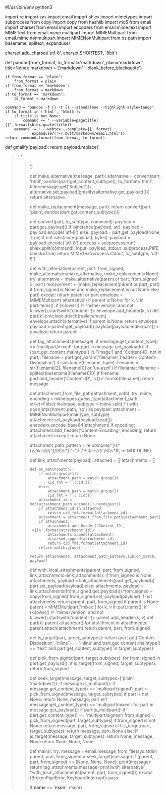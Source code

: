 #!/usr/bin/env python3

import re
import sys
import email
import shlex
import mimetypes
import subprocess
from copy import copy
from hashlib import md5
from email import charset
from email import encoders
from email.mime.text import MIMEText
from email.mime.multipart import MIMEMultipart
from email.mime.nonmultipart import MIMENonMultipart
from os.path import basename, splitext, expanduser


charset.add_charset('utf-8', charset.SHORTEST, '8bit')


def pandoc(from_format, to_format='markdown', plain='markdown', title=None):
    markdown = ('markdown'
                '-blank_before_blockquote')

    if from_format == 'plain':
        from_format = plain
    if from_format == 'markdown':
        from_format = markdown
    if to_format == 'markdown':
        to_format = markdown

    command = 'pandoc -f {} -t {} --standalone --highlight-style=tango'
    if to_format in ('html', 'html5'):
        if title is not None:
            command += ' --variable=pagetitle:{}'.format(shlex.quote(title))
        command += ' --webtex --template={}'.format(
                expanduser('~/.mutt/markdown/email.html'))
    return command.format(from_format, to_format)


def gmailfy(payload):
    return payload.replace('<blockquote>',
                           '<blockquote class="gmail_quote" style="'
                           'padding: 0 7px 0 7px;'
                           'border-left: 2px solid #cccccc;'
                           'font-style: italic;'
                           'margin: 0 0 7px 3px;'
                           '">')


def make_alternative(message, part):
    alternative = convert(part, 'html',
                          pandoc(part.get_content_subtype(),
                                 to_format='html',
                                 title=message.get('Subject')))
    alternative.set_payload(gmailfy(alternative.get_payload()))
    return alternative


def make_replacement(message, part):
    return convert(part, 'plain', pandoc(part.get_content_subtype()))


def convert(part, to_subtype, command):
    payload = part.get_payload()
    if isinstance(payload, str):
        payload = payload.encode('utf-8')
    else:
        payload = part.get_payload(None, True)
        if not isinstance(payload, bytes):
            payload = payload.encode('utf-8')
    process = subprocess.run(
        shlex.split(command),
        input=payload, stdout=subprocess.PIPE, check=True)
    return MIMEText(process.stdout, to_subtype, 'utf-8')


def with_alternative(parent, part, from_signed,
                     make_alternative=make_alternative,
                     make_replacement=None):
    try:
        alternative = make_alternative(parent or part, from_signed or part)
        replacement = (make_replacement(parent or part, part)
                       if from_signed is None and make_replacement is not None
                       else part)
    except:
        return parent or part
    envelope = MIMEMultipart('alternative')
    if parent is None:
        for k, v in part.items():
            if (k.lower() != 'mime-version'
                    and not k.lower().startswith('content-')):
                envelope.add_header(k, v)
                del part[k]
    envelope.attach(replacement)
    envelope.attach(alternative)
    if parent is None:
        return envelope
    payload = parent.get_payload()
    payload[payload.index(part)] = envelope
    return parent


def tag_attachments(message):
    if message.get_content_type() == 'multipart/mixed':
        for part in message.get_payload():
            if (part.get_content_maintype() in ['image']
                    and 'Content-ID' not in part):
                filename = part.get_param('filename',
                                          header='Content-Disposition')
                if isinstance(filename, tuple):
                    filename = str(filename[2], filename[0] or 'us-ascii')
                if filename:
                    filename = splitext(basename(filename))[0]
                    if filename:
                        part.add_header('Content-ID', '<{}>'.format(filename))
    return message


def attachment_from_file_path(attachment_path):
    try:
        mime, encoding = mimetypes.guess_type(attachment_path, strict=False)
        maintype, subtype = mime.split('/')
        with open(attachment_path, 'rb') as payload:
            attachment = MIMENonMultipart(maintype, subtype)
            attachment.set_payload(payload.read())
            encoders.encode_base64(attachment)
            if encoding:
                attachment.add_header('Content-Encoding', encoding)
            return attachment
    except:
        return None


attachment_path_pattern = re.compile(r'\]\s*\(\s*file://(/[^)]*\S)\s*\)|'
                                     r'\]\s*:\s*file://(/.*\S)\s*$',
                                     re.MULTILINE)


def link_attachments(payload):
    attached = []
    attachments = []

    def on_match(match):
        if match.group(1):
            attachment_path = match.group(1)
            cid_fmt = '](cid:{})'
        else:
            attachment_path = match.group(2)
            cid_fmt = ']: cid:{}'
        attachment_id = md5(attachment_path.encode()).hexdigest()
        if attachment_id in attached:
            return cid_fmt.format(attachment_id)
        attachment = attachment_from_file_path(attachment_path)
        if attachment:
            attachment.add_header('Content-ID', '<{}>'.format(attachment_id))
            attachments.append(attachment)
            attached.append(attachment_id)
            return cid_fmt.format(attachment_id)
        return match.group()

    return attachments, attachment_path_pattern.sub(on_match, payload)


def with_local_attachments(parent, part, from_signed,
                           link_attachments=link_attachments):
    if from_signed is None:
        attachments, payload = link_attachments(part.get_payload())
        part.set_payload(payload)
    else:
        attachments, payload = link_attachments(from_signed.get_payload())
        from_signed = copy(from_signed)
        from_signed.set_payload(payload)
    if not attachments:
        return parent, part, from_signed
    if parent is None:
        parent = MIMEMultipart('mixed')
        for k, v in part.items():
            if (k.lower() != 'mime-version'
                    and not k.lower().startswith('content-')):
                parent.add_header(k, v)
                del part[k]
        parent.attach(part)
    for attachment in attachments:
        parent.attach(attachment)
    return parent, part, from_signed


def is_target(part, target_subtypes):
    return (part.get('Content-Disposition', 'inline') == 'inline'
            and part.get_content_maintype() == 'text'
            and part.get_content_subtype() in target_subtypes)


def pick_from_signed(part, target_subtypes):
    for from_signed in part.get_payload():
        if is_target(from_signed, target_subtypes):
            return from_signed


def seek_target(message, target_subtypes=['plain', 'markdown']):
    if message.is_multipart():
        if message.get_content_type() == 'multipart/signed':
            part = pick_from_signed(message, target_subtypes)
            if part is not None:
                return None, message, part
        elif message.get_content_type() == 'multipart/mixed':
            for part in message.get_payload():
                if part.is_multipart():
                    if part.get_content_type() == 'multipart/signed':
                        from_signed = pick_from_signed(part, target_subtypes)
                        if from_signed is not None:
                            return message, part, from_signed
                elif is_target(part, target_subtypes):
                    return message, part, None
    else:
        if is_target(message, target_subtypes):
            return None, message, None
    return None, None, None


def main():
    try:
        message = email.message_from_file(sys.stdin)
        parent, part, from_signed = seek_target(message)
        if (parent, part, from_signed) == (None, None, None):
            print(message)
            return
        tag_attachments(message)
        print(with_alternative(
             *with_local_attachments(parent, part, from_signed)))
    except (BrokenPipeError, KeyboardInterrupt):
        pass


if __name__ == '__main__':
    main()
